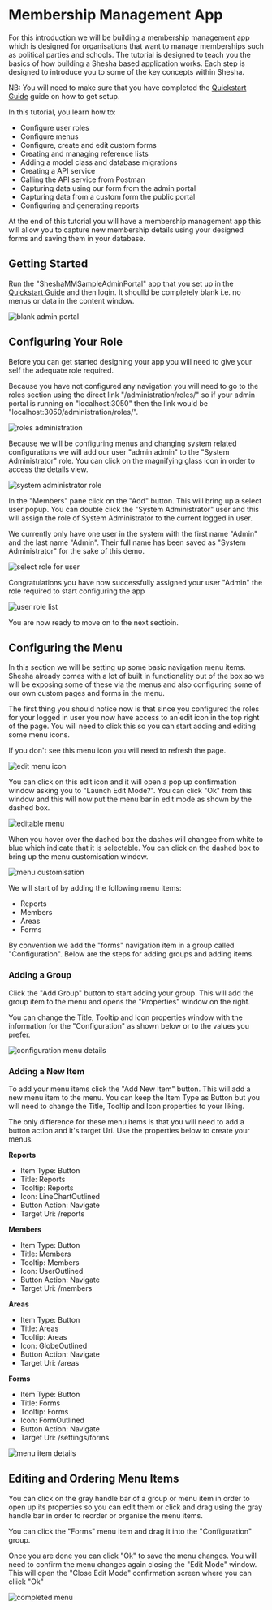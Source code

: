# Membership Management App

For this introduction we will be building a membership management app which is designed for organisations that want to manage memberships such as political parties and schools. The tutorial is designed to teach you the basics of how building a Shesha based application works. Each step is designed to introduce you to some of the key concepts within Shesha.

NB: You will need to make sure that you have completed the [Quickstart Guide](https://shesha-docs.readthedocs.io/en/latest/guides/00-quickstart/) guide on how to get setup.

In this tutorial, you learn how to:

- Configure user roles
- Configure menus
- Configure, create and edit custom forms
- Creating and managing reference lists
- Adding a model class and database migrations
- Creating a API service
- Calling the API service from Postman
- Capturing data using our form from the admin portal
- Capturing data from a custom form the public portal
- Configuring and generating reports

At the end of this tutorial you will have a membership management app this will allow you to capture new membership details using your designed forms and saving them in your database.

## Getting Started

Run the "SheshaMMSampleAdminPortal" app that you set up in the [Quickstart Guide](https://shesha-docs.readthedocs.io/en/latest/guides/00-quickstart/) and then login. It shoulld be completely blank i.e. no menus or data in the content window.


![blank admin portal](https://github.com/Boxfusion/shesha-docs/blob/main/docs/assets/membership-management-app-1.png?raw=true)


## Configuring Your Role

Before you can get started designing your app you will need to give your self the adequate role required.

Because you have not configured any navigation you will need to go to the roles section using the direct link "/administration/roles/" so if your admin portal is running on "localhost:3050" then the link would be "localhost:3050/administration/roles/".


![roles administration](https://github.com/Boxfusion/shesha-docs/blob/main/docs/assets/membership-management-app-2.png?raw=true)


Because we will be configuring menus and changing system related configurations we will add our user "admin admin" to the "System Administrator" role. You can click on the magnifying glass icon in order to access the details view.


![system administrator role](https://github.com/Boxfusion/shesha-docs/blob/main/docs/assets/membership-management-app-3.png?raw=true)


In the "Members" pane click on the "Add" button. This will bring up a select user popup. You can double click the "System Administrator" user and this will assign the role of System Administrator to the current logged in user.

We currently only have one user in the system with the first name "Admin" and the last name "Admin". Their full name has been saved as "System Administrator" for the sake of this demo.


![select role for user](https://github.com/Boxfusion/shesha-docs/blob/main/docs/assets/membership-management-app-4.png?raw=true)



Congratulations you have now successfully assigned your user "Admin" the role required to start configuring the app


![user role list](https://github.com/Boxfusion/shesha-docs/blob/main/docs/assets/membership-management-app-5.png?raw=true)


You are now ready to move on to the next sectioin.

## Configuring the Menu

In this section we will be setting up some basic navigation menu items. Shesha already comes with a lot of built in functionality out of the box so we will be exposing some of these via the menus and also configuring some of our own custom pages and forms in the menu.

The first thing you should notice now is that since you configured the roles for your logged in user you now have access to an edit icon in the top right of the page. You will need to click this so you can start adding and editing some menu icons.

If you don't see this menu icon you will need to refresh the page.


![edit menu icon](https://github.com/Boxfusion/shesha-docs/blob/main/docs/assets/membership-management-app-6.png?raw=true)



You can click on this edit icon and it will open a pop up confirmation window asking you to "Launch Edit Mode?". You can click "Ok" from this window and this will now put the menu bar in edit mode as shown by the dashed box.


![editable menu](https://github.com/Boxfusion/shesha-docs/blob/main/docs/assets/membership-management-app-7.png?raw=true)


When you hover over the dashed box the dashes will changee from white to blue which indicate that it is selectable. You can click on the dashed box to bring up the menu customisation window.


![menu customisation](https://github.com/Boxfusion/shesha-docs/blob/main/docs/assets/membership-management-app-8.png?raw=true)


We will start of by adding the following menu items:

- Reports
- Members
- Areas
- Forms

By convention we add the "forms" navigation item in a group called "Configuration". Below are the steps for adding groups and adding items.

### Adding a Group

Click the "Add Group" button to start adding your group. This will add the group item to the menu and opens the "Properties" window on the right.

You can change the Title, Tooltip and Icon properties window with the information for the "Configuration" as shown below or to the values you prefer.


![configuration menu details](https://github.com/Boxfusion/shesha-docs/blob/main/docs/assets/membership-management-app-9.png?raw=true)


### Adding a New Item

To add your menu items click the "Add New Item" button. This will add a new menu item to the menu. You can keep the Item Type as Button but you will need to change the Title, Tooltip and Icon properties to your liking.

The only difference for these menu items is that you will need to add a button action and it's target Uri. Use the properties below to create your menus.

**Reports**

- Item Type: Button
- Title: Reports
- Tooltip: Reports
- Icon: LineChartOutlined
- Button Action: Navigate
- Target Uri: /reports

**Members**

- Item Type: Button
- Title: Members
- Tooltip: Members
- Icon: UserOutlined
- Button Action: Navigate
- Target Uri: /members

**Areas**

- Item Type: Button
- Title: Areas
- Tooltip: Areas
- Icon: GlobeOutlined
- Button Action: Navigate
- Target Uri: /areas

**Forms**

- Item Type: Button
- Title: Forms
- Tooltip: Forms
- Icon: FormOutlined
- Button Action: Navigate
- Target Uri: /settings/forms


![menu item details](https://github.com/Boxfusion/shesha-docs/blob/main/docs/assets/membership-management-app-10.png?raw=true)

## Editing and Ordering Menu Items

You can click on the gray handle bar of a group or menu item in order to open up its properties so you can edit them or click and drag using the gray handle bar in order to reorder or organise the menu items.

You can click the "Forms" menu item and drag it into the "Configuration" group.

Once you are done you can click "Ok" to save the menu changes. You will need to confirm the menu changes again closing the "Edit Mode" window. This will open the "Close Edit Mode" confirmation screen where you can cliick "Ok"


![completed menu](https://github.com/Boxfusion/shesha-docs/blob/main/docs/assets/membership-management-app-11.png?raw=true)